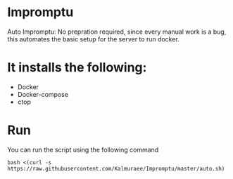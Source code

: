 # Impromptu
Auto Impromptu: No prepration required, since every manual work is a bug, this automates the basic setup for the server to run docker.


# It installs the following: 
* Docker
* Docker-compose
* ctop

# Run
You can run the script using the following command

`bash <(curl -s https://raw.githubusercontent.com/Kalmuraee/Impromptu/master/auto.sh)`

